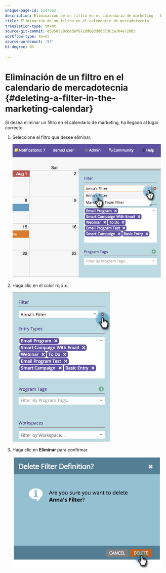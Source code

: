 ```yaml
---
unique-page-id: 1147302
description: Eliminación de un filtro en el calendario de marketing - Documentos de marketing - Documentación del producto
title: Eliminación de un filtro en el calendario de mercadotecnia
translation-type: tm+mt
source-git-commit: e5050328cbddaf072dd60ddd8d7363a704e720b5
workflow-type: tm+mt
source-wordcount: '57'
ht-degree: 0%

---
```



# Eliminación de un filtro en el calendario de mercadotecnia {#deleting-a-filter-in-the-marketing-calendar}

Si desea eliminar un filtro en el calendario de marketing, ha llegado al lugar correcto.

1. Seleccione el filtro que desee eliminar.

   ![](assets/image2014-9-24-11-3a27-3a32.png)

1. Haga clic en el color rojo **x**.

   ![](assets/image2014-9-24-11-3a27-3a36.png)

1. Haga clic en **Eliminar** para confirmar.

   ![](assets/image2014-9-24-11-3a27-3a42.png)
